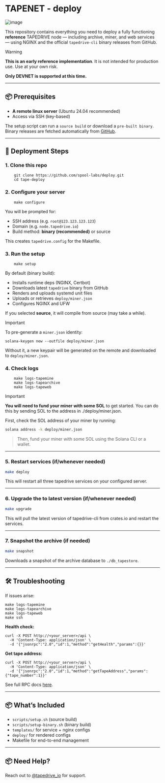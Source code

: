 # TAPENET - deploy

![image](https://github.com/user-attachments/assets/5b1fa103-0814-4ed4-966d-c9cb1aafeb2f)

This repository contains everything you need to deploy a fully functioning **reference** TAPEDRIVE node — including archive, miner, and web services — using NGINX and the official `tapedrive-cli` binary releases from GitHub.

> [!WARNING]
> **This is an early reference implementation**. It is not intended for production use. Use at your own risk.
>
> **Only DEVNET is supported at this time.**

---

## 📦 Prerequisites

- **A remote linux server** (Ubuntu 24.04 recommended)
- Access via SSH (key-based)

The setup script can run a `source build` or download a `pre-built binary`. Binary releases are fetched automatically from [GitHub](https://github.com/tapedrive-io/tape/releases).

---

## 🚀 Deployment Steps

### 1. Clone this repo
```
    git clone https://github.com/spool-labs/deploy.git
    cd tape-deploy
```

### 2. Configure your server
```
    make configure
```

You will be prompted for:

- SSH address (e.g. `root@123.123.123.123`)
- Domain (e.g. `node.tapedrive.io`)
- Build method: **binary (recommended)** or source

This creates `tapedrive.config` for the Makefile.

### 3. Run the setup
```
    make setup
```

By default (binary build):

- Installs runtime deps (NGINX, Certbot)
- Downloads latest `tapedrive` binary from GitHub
- Renders and uploads systemd unit files
- Uploads or retrieves `deploy/miner.json`
- Configures NGINX and UFW

If you selected **source**, it will compile from source (may take a while).

> [!IMPORTANT]
> To pre-generate a `miner.json` identity:
>
>     solana-keygen new --outfile deploy/miner.json
>
> Without it, a new keypair will be generated on the remote and downloaded to `deploy/miner.json`.

### 4. Check logs
```
    make logs-tapemine
    make logs-tapearchive
    make logs-tapeweb
```

> [!IMPORTANT]
> **You will need to fund your miner with some SOL** to get started. You can do this by sending SOL to the address in ./deploy/miner.json.
>
> First, check the SOL address of your miner by running:
> ```bash
> solana address -k deploy/miner.json
> ```

>
> Then, fund your miner with some SOL using the Solana CLI or a wallet.

---

### 5. Restart services (if/whenever needed)

```bash
make deploy
```

This will restart all three tapedrive services on your configured server.

---

### 6. Upgrade the to latest version (if/whenever needed)

```bash
make upgrade
```

This will pull the latest version of tapedrive-cli from crates.io and restart the services.

---

### 7. Snapshot the archive (if needed)

```bash
make snapshot
```

Downloads a snapshot of the archive database to `./db_tapestore`.

---

## 🛠️ Troubleshooting

If issues arise:

    make logs-tapemine
    make logs-tapearchive
    make logs-tapeweb
    make ssh

**Health check:**

    curl -X POST http://<your_server>/api \
      -H 'Content-Type: application/json' \
      -d '{"jsonrpc":"2.0","id":1,"method":"getHealth","params":{}}'

**Get tape address:**

    curl -X POST http://<your_server>/api \
      -H 'Content-Type: application/json' \
      -d '{"jsonrpc":"2.0","id":1,"method":"getTapeAddress","params":{"tape_number":1}}'

See full RPC docs [here](https://docs.rs/tape-network/latest/tape_network/web/index.html).

---

## 📦 What’s Included

- `scripts/setup.sh` (source build)
- `scripts/setup-binary.sh` (binary build)
- `templates/` for service + nginx configs
- `deploy/` for rendered configs
- Makefile for end-to-end management

---

## 📦 Need Help?

Reach out to [@tapedrive_io](https://twitter.com/tapedrive_io) for support.
